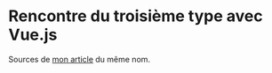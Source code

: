 # Rencontre du troisième type avec Vue.js

Sources de [mon article](http://blog.epoc.fr/2016/04/15/rencontre-du-troisieme-type-avec-vue-js/) du même nom.
